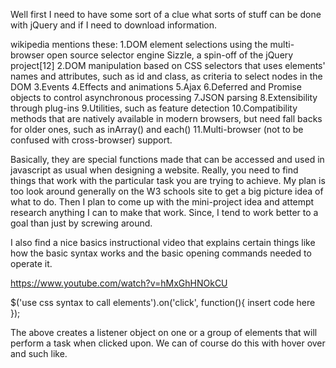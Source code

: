 Well first I need to have some sort of a clue what sorts of stuff can be done with jQuery and if I need to download information.

wikipedia mentions these:
1.DOM element selections using the multi-browser open source selector engine Sizzle, a spin-off of the jQuery project[12]
2.DOM manipulation based on CSS selectors that uses elements' names and attributes, such as id and class, as criteria to select nodes in the DOM
3.Events
4.Effects and animations
5.Ajax
6.Deferred and Promise objects to control asynchronous processing
7.JSON parsing
8.Extensibility through plug-ins
9.Utilities, such as feature detection
10.Compatibility methods that are natively available in modern browsers, but need fall backs for older ones, such as inArray() and each()
11.Multi-browser (not to be confused with cross-browser) support.

Basically, they are special functions made that can be accessed and used in javascript as usual when designing a website.  Really, you need to find things that work with the particular task you are trying to achieve.  My plan is too look around generally on the W3 schools site to get a big picture idea of what to do.  Then I plan to come up with the mini-project idea and attempt research anything I can to make that work.  Since, I tend to work better to a goal than just by screwing around.
 
I also find a nice basics instructional video that explains certain things like how the basic syntax works and the basic opening commands needed to operate it.

https://www.youtube.com/watch?v=hMxGhHNOkCU

$('use css syntax to call elements').on('click', function(){
	insert code here
});

The above creates a listener object on one or a group of elements that will perform a task when clicked upon.  We can of course do this with hover over and such like.